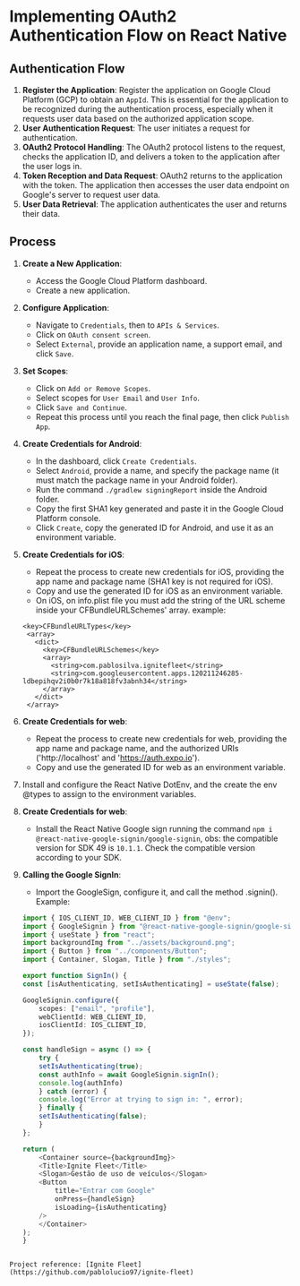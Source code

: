 # Implementing OAuth2 Authentication Flow on React Native

## Authentication Flow

1. **Register the Application**: Register the application on Google Cloud Platform (GCP) to obtain an `AppId`. This is essential for the application to be recognized during the authentication process, especially when it requests user data based on the authorized application scope.
2. **User Authentication Request**: The user initiates a request for authentication.
3. **OAuth2 Protocol Handling**: The OAuth2 protocol listens to the request, checks the application ID, and delivers a token to the application after the user logs in.
4. **Token Reception and Data Request**: OAuth2 returns to the application with the token. The application then accesses the user data endpoint on Google's server to request user data.
5. **User Data Retrieval**: The application authenticates the user and returns their data.

## Process

1. **Create a New Application**:
   - Access the Google Cloud Platform dashboard.
   - Create a new application.

2. **Configure Application**:
   - Navigate to `Credentials`, then to `APIs & Services`.
   - Click on `OAuth consent screen`.
   - Select `External`, provide an application name, a support email, and click `Save`.

3. **Set Scopes**:
   - Click on `Add or Remove Scopes`.
   - Select scopes for `User Email` and `User Info`.
   - Click `Save and Continue`.
   - Repeat this process until you reach the final page, then click `Publish App`.

4. **Create Credentials for Android**:
   - In the dashboard, click `Create Credentials`.
   - Select `Android`, provide a name, and specify the package name (it must match the package name in your Android folder).
   - Run the command `./gradlew signingReport` inside the Android folder.
   - Copy the first SHA1 key generated and paste it in the Google Cloud Platform console.
   - Click `Create`, copy the generated ID for Android, and use it as an environment variable.

5. **Create Credentials for iOS**:
   - Repeat the process to create new credentials for iOS, providing the app name and package name (SHA1 key is not required for iOS).
   - Copy and use the generated ID for iOS as an environment variable.
   - On iOS, on info.plist file you must add the string of the URL scheme inside your CFBundleURLSchemes' array. example:

   ```
   <key>CFBundleURLTypes</key>
    <array>
      <dict>
        <key>CFBundleURLSchemes</key>
        <array>
          <string>com.pablosilva.ignitefleet</string>
          <string>com.googleusercontent.apps.120211246285-ldbepihqv2i0b0r7k18a818fv3abnh34</string>
        </array>
      </dict>
    </array>
    ```


6. **Create Credentials for web**:
   - Repeat the process to create new credentials for web, providing the app name and package name, and the authorized URIs ('http://localhost' and 'https://auth.expo.io').
   - Copy and use the generated ID for web as an environment variable.

7. Install and configure the React Native DotEnv, and the create the env @types to assign to the environment variables.

8.  **Create Credentials for web**:
    - Install the React Native Google sign running the command  `npm i @react-native-google-signin/google-signin`, obs: the compatible version for SDK 49 is `10.1.1`. Check the compatible version according to your SDK.

9.  **Calling the Google SignIn**:
    - Import the GoogleSign, configure it, and call the method .signin(). Example:

    ```typescript
    import { IOS_CLIENT_ID, WEB_CLIENT_ID } from "@env";
    import { GoogleSignin } from "@react-native-google-signin/google-signin";
    import { useState } from "react";
    import backgroundImg from "../assets/background.png";
    import { Button } from "../components/Button";
    import { Container, Slogan, Title } from "./styles";

    export function SignIn() {
    const [isAuthenticating, setIsAuthenticating] = useState(false);

    GoogleSignin.configure({
        scopes: ["email", "profile"],
        webClientId: WEB_CLIENT_ID,
        iosClientId: IOS_CLIENT_ID,
    });

    const handleSign = async () => {
        try {
        setIsAuthenticating(true);
        const authInfo = await GoogleSignin.signIn();
        console.log(authInfo)
        } catch (error) {
        console.log("Error at trying to sign in: ", error);
        } finally {
        setIsAuthenticating(false);
        }
    };

    return (
        <Container source={backgroundImg}>
        <Title>Ignite Fleet</Title>
        <Slogan>Gestão de uso de veículos</Slogan>
        <Button
            title="Entrar com Google"
            onPress={handleSign}
            isLoading={isAuthenticating}
        />
        </Container>
    );
    }
```

Project reference: [Ignite Fleet](https://github.com/pablolucio97/ignite-fleet)
